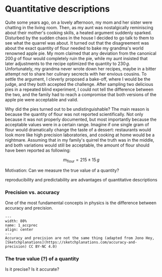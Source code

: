 # Quantitative descriptions

Quite some years ago, on a lovely afternoon, my mom and her sister were chatting in the living room. Then, as my aunt was nostalgically reminiscing about their mother's cooking skills, a heated argument suddenly sparked. Disturbed by the sudden chaos in the house I decided to go talk to them to see what the quarrel was about. It turned out that the disagreement was about the exact quantity of flour needed to bake my grandma's world renowned apple pie. My mom claimed that any deviation from the canonical $200\,g$ of flour would completely ruin the pie, while my aunt insisted that later adjustments to the recipe optimized the quantity to $230\,g$. Unfortunately, my grandma never wrote down her recipes, maybe in a bitter attempt not to share her culinary secrects with her envious cousins. To settle the argument, I cleverly proposed a bake-off, where I would be the judge, and they both accepted the challenge. After sampling two delicious pies in a repeated blind experiment, I could not tell the difference between the two, and the family had to reach a compromise that both versions of the apple pie were acceptable and valid.

Why did the pies turned out to be undistinguishable? The main reason is because the quantity of flour was not reported scientifically. Not only because it was not properly documented, but most importantly because the acceptable values were in a certain range. Imagine if one single gram of flour would dramatically change the taste of a dessert: restaurants would look more like high precision laboratories, and cooking at home would be a nightmare. Assuming that in my family's quirrel the truth was in the middle, and both variations would still be acceptable, the amount of flour should have been reported as following:

$$
 m_{\text{flour}}=215\pm15\,g
$$

Motivation: Can we measure the true value of a quantity?

reproducibility and predictability are advantages of quantitative descriptions

### Precision vs. accuracy

One of the most fundamental concepts in physics is the difference between accuracy and precision. 

```{figure} ../figures/chap1_accprec.svg
---
width: 80%
name: 1_accprec
align: center
---
Accuracy and precision are not the same thing (adapted from Jono Hey, [Sketchplanations](https://sketchplanations.com/accuracy-and-precision) CC BY-NC 4.0)
```

### The true value (?) of a quantity
Is it precise? Is it accurate?